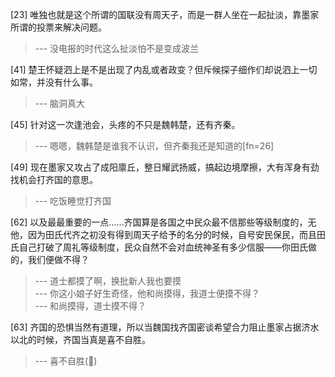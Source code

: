 
[23] 唯独也就是这个所谓的国联没有周天子，而是一群人坐在一起扯淡，靠墨家所谓的投票来解决问题。
>--- 没电报的时代这么扯淡怕不是变成波兰<br>

[41] 楚王怀疑泗上是不是出现了内乱或者政变？但斥候探子细作们却说泗上一切如常，并没有什么事。
>--- 脑洞真大<br>

[45] 针对这一次逢池会，头疼的不只是魏韩楚，还有齐秦。
>--- 嗯嗯，魏韩楚是谁我不认识，但齐秦我还是知道的[fn=26]<br>

[49] 现在墨家又攻占了成阳廪丘，整日耀武扬威，搞起边境摩擦，大有浑身有劲找机会打齐国的意思。
>--- 吃饭睡觉打齐国<br>

[62] 以及最最重要的一点……齐国算是各国之中民众最不信那些等级制度的，无他，因为田氏代齐之初没有得到周天子给予的名分的时候，自号安民保民，而且田氏自己打破了周礼等级制度，民众自然不会对血统神圣有多少信服——你田氏做的，我们便做不得？
>--- 道士都摸了啊，换批新人我也要摸<br>
>--- 你这小娘子好生奇怪，他和尚摸得，我道士便摸不得？<br>
>--- 和尚摸得，道士摸不得？<br>

[63] 齐国的恐惧当然有道理，所以当魏国找齐国密谈希望合力阻止墨家占据济水以北的时候，齐国当真是喜不自胜。
>--- 喜不自胜(🐶)<br>
